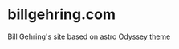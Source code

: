 
# billgehring.com

Bill Gehring's [site](https://www.billgehring.com) based on astro [Odyssey theme](https://odyssey-theme.sapling.supply)


